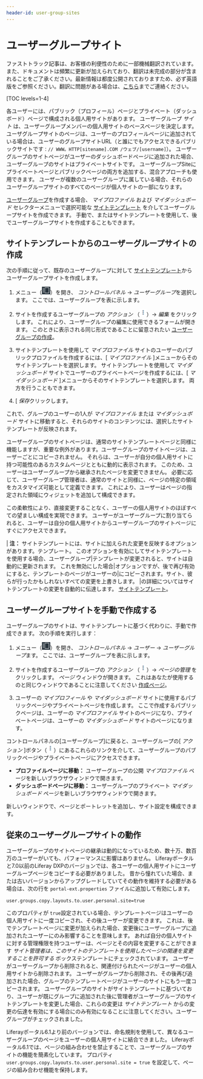 ```yaml
---
header-id: user-group-sites
---
```


# ユーザーグループサイト

<p class="alert alert-info"><span class="wysiwyg-color-blue120">ファストトラック記事は、お客様の利便性のために一部機械翻訳されています。また、ドキュメントは頻繁に更新が加えられており、翻訳は未完成の部分が含まれることをご了承ください。最新情報は都度公開されておりますため、必ず英語版をご参照ください。翻訳に問題がある場合は、<a href="mailto:support-content-jp@liferay.com">こちら</a>までご連絡ください。</span></p>

[TOC levels=1-4]

各ユーザーには、パブリック（プロフィール）ページとプライベート（ダッシュボード）ページで構成される個人用サイトがあります。 ユーザーグループ *サイト* は、ユーザーグループメンバーの個人用サイトのベースページを決定します。 ユーザグループサイトのページは、ユーザーのプロフィールページに追加されている場合は、ユーザーのグループサイトURL（と誰にでもアクセスできるパブリックサイトです`：// WWW。HTTP[sitename].COM /ウェブ/[username]`）。 ユーザーグループのサイトページがユーザーのダッシュボードページに追加された場合、ユーザーグループのサイトはプライベートサイトです。 ユーザーグループSiteにプライベートページとパブリックページの両方を追加する、混合アプローチも使用できます。 ユーザーが複数のユーザーグループに属している場合、それらのユーザーグループサイトのすべてのページが個人サイトの一部になります。

[ユーザーグループ](/docs/7-1/user/-/knowledge_base/u/creating-a-user-group)を作成する場合、 *マイプロファイル* および *マイダッシュボード* セレクターメニューで選択可能な [サイトテンプレート](/docs/7-1/user/-/knowledge_base/u/building-sites-from-templates) を介してユーザーグループサイトを作成できます。 手動で、またはサイトテンプレートを使用して、後でユーザーグループサイトを作成することもできます。

## サイトテンプレートからのユーザーグループサイトの作成

次の手順に従って、既存のユーザーグループに対して [サイトテンプレート](/docs/7-1/user/-/knowledge_base/u/building-sites-from-templates)からユーザーグループサイトを作成します。

1.  メニュー（![Menu](../../../images/icon-menu.png)）を開き、 *コントロールパネル* → *ユーザーグループ*を選択します。 ここでは、ユーザーグループを表に示します。

2.  サイトを作成するユーザーグループの *アクション* （![Actions](../../../images/icon-actions.png)）→ *編集* をクリックします。 これにより、ユーザーグループの編集に使用できるフォームが開きます。 このときに表示される同じ形式であることに留意されたい [ユーザーグループの作成](/docs/7-1/user/-/knowledge_base/u/creating-a-user-group)。

3.  サイトテンプレートを使用して *マイプロファイル* サイトのユーザーのパブリックプロファイルを作成するには、[ *マイプロファイル* ]メニューからそのサイトテンプレートを選択します。 サイトテンプレートを使用して *マイダッシュボード* サイトでユーザーのプライベートページを作成するには、[ *マイダッシュボード* ]メニューからそのサイトテンプレートを選択します。 両方を行うこともできます。

4.  [ *保存*クリックします。

これで、グループのユーザーの1人が *マイプロファイル* または *マイダッシュボード* サイトに移動すると、それらのサイトのコンテンツには、選択したサイトテンプレートが反映されます。

ユーザーグループのサイトページは、通常のサイトテンプレートページと同様に機能しますが、重要な例外があります。ユーザーグループのサイトページは、ユーザーごとにコピーされません。 それらは、ユーザーが自分の個人用サイトに持つ可能性のあるカスタムページとともに動的に表示されます。 このため、ユーザーはユーザーグループから継承されたページを変更できません。 必要に応じて、ユーザーグループ管理者は、通常のサイトと同様に、ページの特定の領域をカスタマイズ可能として定義できます。 これにより、ユーザーはページの指定された領域にウィジェットを追加して構成できます。

この柔軟性により、直接変更することなく、ユーザーの個人用サイトのほぼすべての望ましい構成を実現できます。 ユーザーがユーザーグループに割り当てられると、ユーザーは自分の個人用サイトからユーザーグループのサイトページにすぐにアクセスできます。

| **注：** サイトテンプレートには、サイトに加えられた変更を反映するオプションがあります。テンプレート。 このオプションを有効にしてサイトテンプレートを使用する場合、ユーザーグループ|テンプレートが変更されると、サイトは自動的に更新されます。 これを無効にした場合|オプションですが、後で再び有効にすると、テンプレートのページがユーザーの|にコピーされます。サイト、彼らが行ったかもしれないすべての変更を上書きします。 |の詳細についてはサイトテンプレートの変更を自動的に伝達します。 [サイトテンプレート](/docs/7-1/user/-/knowledge_base/u/building-sites-from-templates)。

## ユーザーグループサイトを手動で作成する

ユーザーグループのサイトは、サイトテンプレートに基づく代わりに、手動で作成できます。 次の手順を実行します：

1.  メニュー（![Menu](../../../images/icon-menu.png)）を開き、 *コントロールパネル* → *ユーザー* → *ユーザーグループ*ます。 ここでは、ユーザーグループを表に示します。

2.  サイトを作成するユーザーグループの *アクション* （![Actions](../../../images/icon-actions.png)）→ *ページの管理* をクリックします。 *ページ* ウィンドウが開きます。 これはあなたが使用するのと同じウィンドウであることに注意してください [作成ページ](/docs/7-1/user/-/knowledge_base/u/creating-pages)。

3.  ユーザーの *マイプロフィール* や *マイダッシュボード* サイトに使用するパブリックページやプライベートページを作成します。 ここで作成するパブリックページは、ユーザーの *マイプロファイル* サイトのページになり、プライベートページは、ユーザーの *マイダッシュボード* サイトのページになります。

コントロールパネルの[ユーザーグループ]に戻ると、ユーザーグループの[ *アクション* ]ボタン（![Actions](../../../images/icon-actions.png)）にあるこれらのリンクを介して、ユーザーグループのパブリックページやプライベートページにアクセスできます。

  - **プロファイルページに移動：** ユーザーグループの公開 *マイプロファイル* ページを新しいブラウザウィンドウで開きます。
  - **ダッシュボードページに移動：** ユーザーグループのプライベート *マイダッシュボード* ページを新しいブラウザウィンドウで開きます。

新しいウィンドウで、ページとポートレットを追加し、サイト設定を構成できます。

## 従来のユーザーグループサイトの動作

ユーザーグループのサイトページの継承は動的になっているため、数十万、数百万のユーザーがいても、パフォーマンスに影響はありません。 Liferayポータルと7.0以前のLiferay DXPのバージョンでは、各ユーザーの個人用サイトにユーザーグループページをコピーする必要がありました。 昔から憧れていた場合、または古いバージョンからアップグレードしていてその動作を維持する必要がある場合は、次の行を `portal-ext.properties` ファイルに追加して有効にします。

    user.groups.copy.layouts.to.user.personal.site=true

このプロパティが `true`設定されている場合、テンプレートページはユーザーの個人用サイトに一度コピーされ、その後ユーザーが変更できます。 これは、後でテンプレートページに変更が加えられた場合、変更後にユーザーグループに追加されたユーザーにのみ影響することを意味します。 あれば自分の個人サイトに対する管理権限を持つユーザーは、ページとその内容を変更することができます *サイト管理者は、このサイトのテンプレートを使用したページの関連を変更することを許可する* ボックステンプレートにチェックされています。 ユーザーがユーザーグループから削除されると、関連付けられたページがユーザーの個人用サイトから削除されます。 ユーザーがグループから削除され、その後再び追加された場合、グループのテンプレートページがユーザーのサイトにもう一度コピーされます。 ユーザーグループのサイトがサイトテンプレートに基づいており、ユーザーが既にグループに追加された後に管理者がユーザーグループのサイトテンプレートを変更した場合、これらの変更は *サイトテンプレート* からの変更の伝達を有効にする場合にのみ有効になることに注意してください。ユーザーグループがチェックされました。

Liferayポータル6.1より前のバージョンでは、命名規則を使用して、異なるユーザーグループのページをユーザーの個人用サイトに結合できました。 Liferayポータル6.1では、ページの組み合わせを禁止することで、ユーザーグループのサイトの機能を簡素化しています。 プロパティ `user.groups.copy.layouts.to.user.personal.site = true` を設定して、ページの組み合わせ機能を保持します。
